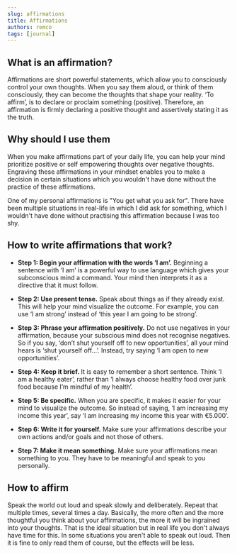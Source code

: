 ```yaml
---
slug: affirmations
title: Affirmations
authors: remco
tags: [journal]
---
```


## What is an affirmation?
Affirmations are short powerful statements, which allow you to consciously control your own thoughts. When you say them aloud, or think of them consciously, they can become the thoughts that shape your reality. ‘To affirm’, is to declare or proclaim something (positive). Therefore, an affirmation is firmly declaring a positive thought and assertively stating it as the truth.

## Why should I use them
When you make affirmations part of your daily life, you can help your mind prioritize positive or self empowering thoughts over negative thoughts. Engraving these affirmations in your mindset enables you to make a decision in certain situations which you wouldn't have done without the practice of these affirmations.

One of my personal affirmations is "You get what you ask for". There have been multiple situations in real-life in which I did ask for something, which I wouldn't have done without practising this affirmation because I was too shy.

## How to write affirmations that work?
- **Step 1: Begin your affirmation with the words ‘I am’.**
  Beginning a sentence with ‘I am’ is a powerful way to use language which gives your subconscious mind a command. Your mind then interprets it as a directive that it must follow.
- **Step 2: Use present tense.**
  Speak about things as if they already exist. This will help your mind visualize the outcome. For example, you can use ‘I am strong’ instead of ‘this year I am going to be strong’.

- **Step 3: Phrase your affirmation positively.**
  Do not use negatives in your affirmation, because your subscious mind does not recognise negatives. So if you say, ‘don’t shut yourself off to new opportunities’, all your mind hears is ‘shut yourself off…’. Instead, try saying ‘I am open to new opportunities’.

- **Step 4: Keep it brief.**
  It is easy to remember a short sentence. Think ‘I am a healthy eater’, rather than ‘I always choose healthy food over junk food because I’m mindful of my health’.

- **Step 5: Be specific.**
  When you are specific, it makes it easier for your mind to visualize the outcome. So instead of saying, ‘I am increasing my income this year’, say ‘I am increasing my income this year with €5.000’.

- **Step 6: Write it for yourself.**
  Make sure your affirmations describe your own actions and/or goals and not those of others.

- **Step 7: Make it mean something.**
  Make sure your affirmations mean something to you. They have to be meaningful and speak to you personally.

## How to affirm
Speak the world out loud and speak slowly and deliberately. Repeat that multiple times, several times a day. Basically, the more often and the more thoughtful you think about your affirmations, the more it will be ingrained into your thoughts. That is the ideal situation but in real life you don't always have time for this. In some situations you aren't able to speak out loud. Then it is fine to only read them of course, but the effects will be less.